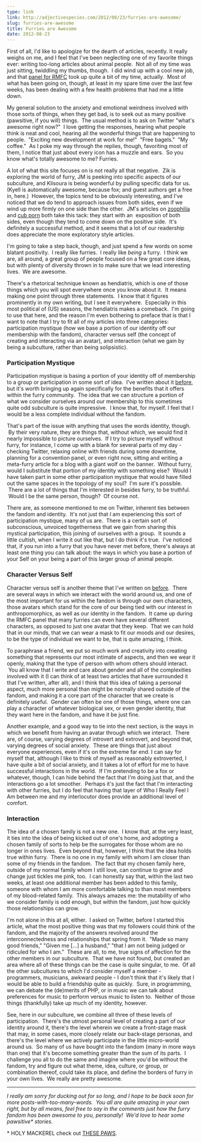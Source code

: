 ```yaml
---
type: link
link: http://adjectivespecies.com/2012/08/23/furries-are-awesome/
slug: furries-are-awesome
title: Furries are Awesome
date: 2012-08-23
---
```


First of all, I'd like to apologize for the dearth of articles, recently. It
really weighs on me, and I feel that I've been neglecting one of my favorite
things ever: writing too-long articles about animal people.  Not all of my time
was just sitting, twiddling my thumbs, though.  I did wind up with a cool new
job, and that [panel for
RMFC](http://adjectivespecies.com/2012/08/16/exploring-the-fandom-through-data-rmfc-2012-panel/)
took up quite a bit of my time, actually.  Most of what has been going on,
though, at least in my spare time over the last few weeks, has been dealing with
a few health problems that had me a little down.

My general solution to the anxiety and emotional weirdness involved with those
sorts of things, when they get bad, is to seek out as many positive (pawsitive,
if you will) things.  The usual method is to ask on Twitter "what's awesome
right now?"  I love getting the responses, hearing what people think is neat and
cool, hearing all the wonderful things that are happening to people.  "Exciting
new development at work for me!"  "Free bagels."  "My coffee."  As I poke my way
through the replies, though, favoriting most of them, I notice that just about
every icon has a muzzle and ears.  So you know what's totally awesome to me?
Furries.<!--more-->

A lot of what this site focuses on is not really all that negative.  Zik is
exploring the world of furry, JM is peeking into specific aspects of our
subculture, and Klisoura is being wonderful by pulling specific data for us.
(Kyell is automatically awesome, because fox; and guest authors get a free in,
here.)  However, the topics tend to be obviously interesting, and I've noticed
that we do tend to approach issues from both sides, even if we wind up more
firmly on one side than the other.  JM's articles on
[zoophilia](http://adjectivespecies.com/2012/02/06/zoophilia-in-the-furry-community/)
and [cub porn](http://adjectivespecies.com/2012/07/16/in-defence-of-cub-porn/)
both take this tack: they start with an  exposition of both sides, even though
they tend to come down on the positive side.  It's definitely a successful
method, and it seems that a lot of our readership does appreciate the more
exploratory style articles.

I'm going to take a step back, though, and just spend a few words on some
blatant positivity.  I really like furries.  I really like *being* a furry.  I
think we are, all around, a great group of people focused on a few great core
ideas, but with plenty of diversity thrown in to make sure that we lead
interesting lives.  We are awesome.

There's a rhetorical technique known as hendiatris, which is one of those things
which you will spot everywhere once you know about it.  It means making one
point through three statements.  I know that it figures prominently in my own
writing, but I see it everywhere.  Especially in this most political of (US)
seasons, the hendiatris makes a comeback.  I'm going to use that here, and the
reason I'm even bothering to preface that is that I want to note that I try to
fit all of my articles into three categories: participation mystique (how we
base a portion of our identity off our membership with the fandom), character
versus self (the concept of creating and interacting via an avatar), and
interaction (what we gain by being a subculture, rather than being solipsistic).

### Participation Mystique

Participation mystique is basing a portion of your identity off of membership to
a group or participation in some sort of idea.  I've written about it
[before](http://adjectivespecies.com/2012/01/25/participation-mystique/),
but it's worth bringing up again specifically for the benefits that it offers
within the furry community.  The idea that we can structure a portion of what we
consider ourselves around our membership to this sometimes quite odd subculture
is quite impressive.  I know that, for myself. I feel that I would be a less
complete individual without the fandom.

That's part of the issue with anything that uses the words identity, though.  By
their very nature, they are things that, without which, we would find it nearly
impossible to picture ourselves.  If I try to picture myself without furry, for
instance, I come up with a blank for several parts of my day - checking Twitter,
relaxing online with friends during some downtime, planning for a convention
panel, or even right now, sitting and writing a meta-furry article for a blog
with a giant wolf on the banner.  Without furry, would I substitute that portion
of my identity with something else?  Would I have taken part in some other
participation mystique that would have filled out the same spaces in the
topology of my soul?  I'm sure it's possible.  There are a lot of things that
I'm interested in besides furry, to be truthful.  Would I be the same person,
though?  Of course not.

There are, as someone mentioned to me on Twitter, inherent ties between the
fandom and identity.  It's not just that *I* am experiencing this sort of
participation mystique, many of us are.  There is a certain sort of
subconscious, unvoiced togetherness that we gain from sharing this mystical
participation, this joining of ourselves with a group.  It sounds a little
cultish, when I write it out like that, but I do think it's true.  I've noticed
that, if you run into a furry that you have never met before, there's always at
least one thing you can talk about: the ways in which you base a portion of your
Self on your being a part of this larger group of animal people.

### Character Versus Self

Character versus self is another theme that I've written on
[before](http://adjectivespecies.com/2011/11/23/character-versus-self/).
 There are several ways in which we interact with the world around us, and one
of the most important for us within the fandom is through our own characters,
those avatars which stand for the core of our being tied with our interest in
anthropomorphics, as well as our identity in the fandom.  It came up during the
RMFC panel that many furries can even have several different characters, as
opposed to just one avatar that they keep.  That we can hold that in our minds,
that we can wear a mask to fit our moods and our desires, to be the type of
individual we want to be, that is quite amazing, I think.

To paraphrase a friend, we put so much work and creativity into creating
something that represents our most intimate of aspects, and then we wear it
openly, making that the type of person with whom others should interact.  You
all know that I write and care about gender and all of the complexities involved
with it (I can think of at least two articles that have surrounded it that I've
written, after all), and I think that this idea of taking a personal aspect,
much more personal than might be normally shared outside of the fandom, and
making it a core part of the character that we create is definitely useful.
 Gender can often be one of those things, where one can play a character of
whatever biological sex, or even gender identity, that they want here in the
fandom, and have it be just fine.

Another example, and a good way to tie into the next section, is the ways in
which we benefit from having an avatar through which we interact.  There are, of
course, varying degrees of introvert and extrovert, and beyond that, varying
degrees of social anxiety.  These are things that just about everyone
experiences, even if it's on the extreme far end. I can say for myself that,
although I like to think of myself as reasonably extroverted, I have quite a bit
of social anxiety, and it takes a lot of effort for me to have successful
interactions in the world.  If I'm pretending to be a fox or whatever, though, I
can hide behind the fact that I'm doing just that, and the interactions go a lot
smoother.  Perhaps it's just the fact that I'm interacting with other furries,
but I do feel that having that layer of Who I Really Feel I Am between me and my
interlocutor does provide an additional level of comfort.

### Interaction

The idea of a chosen family is not a new one.  I know that, at the very least,
it ties into the idea of being kicked out of one's home, and adopting a chosen
family of sorts to help be the surrogates for those whom are no longer in ones
lives.  Even beyond that, however, I think that the idea holds true within
furry.  There is no one in my family with whom I am closer than some of my
friends in the fandom.  The fact that my chosen family here, outside of my
normal family whom I still love, can continue to grow and change just tickles me
pink, too.  I can honestly say that, within the last two weeks, at least one
additional member has been added to this family, someone with whom I am more
comfortable talking to than most members of my blood-related family.  This
always amazes me: the mutability of who we consider family is odd enough, but
within the fandom, just how quickly those relationships can grow.

I'm not alone in this at all, either.  I asked on Twitter, before I started this
article, what the most positive thing was that my followers could think of the
fandom, and the majority of the answers revolved around the interconnectedness
and relationships that spring from it.  "Made so many good friends," "Given me
\[...\] a husband," "that I am not being judged or ridiculed for who I am."  These
are all, to me, true signs of affection for the other members in our subculture.
 That we have not found, but created an area where all of these things can be
the case is quite singular, to me.  Of all the other subcultures to which I'd
consider myself a member - programmers, musicians, awkward people - I don't
think that it's likely that I would be able to build a friendship quite as
quickly.  Sure, in programming, we can debate the (de)merits of PHP, or in music
we can talk about preferences for music to perform versus music to listen to.
 Neither of those things (thankfully) take up much of my identity, however.

See, here in our subculture, we combine all three of these levels of
participation.  There's the utmost personal level of creating a part of our
identity around it, there's the level wherein we create a front-stage mask that
may, in some cases, more closely relate our back-stage personas, and there's the
level where we actively participate in the little micro-world around us.  So
many of us have bought into the fandom (many in more ways than one) that it's
become something greater than the sum of its parts.  I challenge you all to do
the same and imagine where you'd be without the fandom, try and figure out what
theme, idea, culture, or group, or combination thereof, could take its place,
and define the borders of furry in your own lives.  We really are pretty
awesome.

<hr />

*I really am sorry for ducking out for so long, and I hope to be back soon for
more posts-with-too-many-words.  You all are quite amazing in your own right,
but by all means, feel free to say in the comments just how the furry fandom has
been awesome to you, personally!  We'd love to hear some pawsitive\* stories.*

\* HOLY MACKEREL check out <a
href="http://www.flickr.com/photos/lukefulton/3139126978/in/photostream/"
target="_blank">THESE PAWS</a>.
